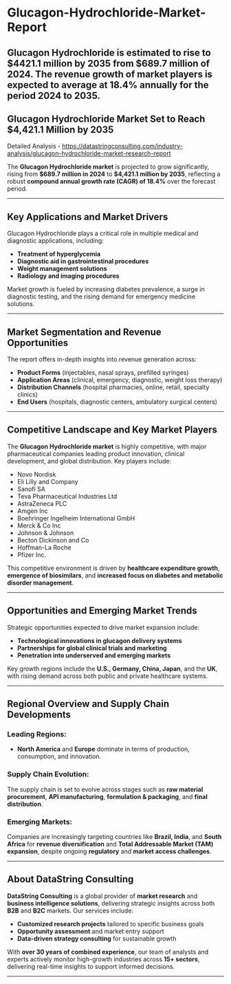 # Glucagon-Hydrochloride-Market-Report
Glucagon Hydrochloride is estimated to rise to $4421.1 million by 2035 from $689.7 million of 2024. The revenue growth of market players is expected to average at 18.4% annually for the period 2024 to 2035.
---

## Glucagon Hydrochloride Market Set to Reach \$4,421.1 Million by 2035

Detailed Analysis - https://datastringconsulting.com/industry-analysis/glucagon-hydrochloride-market-research-report


The **Glucagon Hydrochloride market** is projected to grow significantly, rising from **\$689.7 million in 2024** to **\$4,421.1 million by 2035**, reflecting a robust **compound annual growth rate (CAGR) of 18.4%** over the forecast period.

---

## Key Applications and Market Drivers

Glucagon Hydrochloride plays a critical role in multiple medical and diagnostic applications, including:

* **Treatment of hyperglycemia**
* **Diagnostic aid in gastrointestinal procedures**
* **Weight management solutions**
* **Radiology and imaging procedures**

Market growth is fueled by increasing diabetes prevalence, a surge in diagnostic testing, and the rising demand for emergency medicine solutions.

---

## Market Segmentation and Revenue Opportunities

The report offers in-depth insights into revenue generation across:

* **Product Forms** (injectables, nasal sprays, prefilled syringes)
* **Application Areas** (clinical, emergency, diagnostic, weight loss therapy)
* **Distribution Channels** (hospital pharmacies, online, retail, specialty clinics)
* **End Users** (hospitals, diagnostic centers, ambulatory surgical centers)

---

## Competitive Landscape and Key Market Players

The **Glucagon Hydrochloride market** is highly competitive, with major pharmaceutical companies leading product innovation, clinical development, and global distribution. Key players include:

* Novo Nordisk
* Eli Lilly and Company
* Sanofi SA
* Teva Pharmaceutical Industries Ltd
* AstraZeneca PLC
* Amgen Inc
* Boehringer Ingelheim International GmbH
* Merck & Co Inc
* Johnson & Johnson
* Becton Dickinson and Co
* Hoffman-La Roche
* Pfizer Inc.

This competitive environment is driven by **healthcare expenditure growth**, **emergence of biosimilars**, and **increased focus on diabetes and metabolic disorder management**.

---

## Opportunities and Emerging Market Trends

Strategic opportunities expected to drive market expansion include:

* **Technological innovations in glucagon delivery systems**
* **Partnerships for global clinical trials and marketing**
* **Penetration into underserved and emerging markets**

Key growth regions include the **U.S., Germany, China, Japan**, and the **UK**, with rising demand across both public and private healthcare systems.

---

## Regional Overview and Supply Chain Developments

### Leading Regions:

* **North America** and **Europe** dominate in terms of production, consumption, and innovation.

### Supply Chain Evolution:

The supply chain is set to evolve across stages such as **raw material procurement**, **API manufacturing**, **formulation & packaging**, and **final distribution**.

### Emerging Markets:

Companies are increasingly targeting countries like **Brazil, India**, and **South Africa** for **revenue diversification** and **Total Addressable Market (TAM) expansion**, despite ongoing **regulatory** and **market access challenges**.

---

## About DataString Consulting

**DataString Consulting** is a global provider of **market research** and **business intelligence solutions**, delivering strategic insights across both **B2B** and **B2C** markets. Our services include:

* **Customized research projects** tailored to specific business goals
* **Opportunity assessment** and market entry support
* **Data-driven strategy consulting** for sustainable growth

With **over 30 years of combined experience**, our team of analysts and experts actively monitor high-growth industries across **15+ sectors**, delivering real-time insights to support informed decisions.

---

